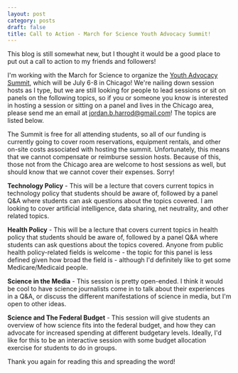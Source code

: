 ```yaml
---
layout: post
category: posts
draft: false
title: Call to Action - March for Science Youth Advocacy Summit!
---
```


This blog is still somewhat new, but I thought it would be a good place to put out a call to action to my friends and followers!

I'm working with the March for Science to organize the [Youth Advocacy Summit](http://www.marchforscience.com/studentsummit), which
will be July 6-8 in Chicago! We're nailing down session hosts as I type, but we are still looking for people to lead sessions or sit on panels 
on the following topics, so if you or someone you know is interested in hosting a session or sitting on a panel and lives in the Chicago area, please send me an 
email at jordan.b.harrod@gmail.com! The topics are listed below. 

The Summit is free for all attending students, so all of our funding is currently going to cover room reservations, equipment rentals, 
and other on-site costs associated with hosting the summit. Unfortunately, this means that we cannot compensate or reimburse session hosts. 
Because of this, those not from the Chicago area are welcome to host sessions as well, but should know that we cannot 
cover their expenses. Sorry!

**Technology Policy** - This will be a lecture that covers current topics in technology policy that students should be aware of, followed by a 
panel Q&A where students can ask questions about the topics covered. I am looking to cover artificial intelligence, data sharing, net neutrality, 
and other related topics.

**Health Policy** - This will be a lecture that covers current topics in health policy that students should be aware of, followed by a 
panel Q&A where students can ask questions about the topics covered. Anyone from public health policy-related fields is welcome - the topic for this 
panel is less defined given how broad the field is - although I'd definitely like to get some Medicare/Medicaid people. 

**Science in the Media** - This session is pretty open-ended. I think it would be cool to have science journalists come in to talk about their 
experiences in a Q&A, or discuss the different manifestations of science in media, but I'm open to other ideas. 

**Science and The Federal Budget**  - This session will give students an overview of how science fits into the federal budget, and how they can 
advocate for increased spending at different budgetary levels. Ideally, I'd like for this to be an interactive session with some budget allocation 
exercise for students to do in groups. 


Thank you again for reading this and spreading the word! 
